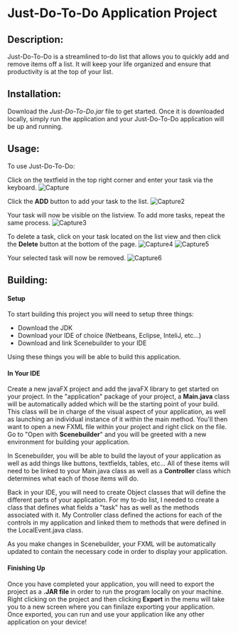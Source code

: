 # Just-Do-To-Do Application Project

## Description:

Just-Do-To-Do is a streamlined to-do list that allows you to quickly add and remove items off a list. It will keep your life organized and ensure that productivity is at the top of your list.

## Installation:

Download the *Just-Do-To-Do.jar* file to get started. Once it is downloaded locally, simply run the application and your Just-Do-To-Do application will be up and running.

## Usage:

To use Just-Do-To-Do:

Click on the textfield in the top right corner and enter your task via the keyboard. 
![Capture](https://user-images.githubusercontent.com/71899121/99915426-d1cabd80-2cc0-11eb-964d-c1d6fbf9415e.PNG)



Click the **ADD** button to add your task to the list.
![Capture2](https://user-images.githubusercontent.com/71899121/99915462-076fa680-2cc1-11eb-997a-6a8f2ba99aba.PNG)



Your task will now be visible on the listview. To add more tasks, repeat the same process.
![Capture3](https://user-images.githubusercontent.com/71899121/99915489-3dad2600-2cc1-11eb-88e8-18a153dae4c6.PNG)




To delete a task, click on your task located on the list view and then click the **Delete** button at the bottom of the page.
![Capture4](https://user-images.githubusercontent.com/71899121/99915514-60d7d580-2cc1-11eb-9781-f0def33ed2b8.PNG)
![Capture5](https://user-images.githubusercontent.com/71899121/99915515-63d2c600-2cc1-11eb-800d-30372ffd5417.PNG)



Your selected task will now be removed.
![Capture6](https://user-images.githubusercontent.com/71899121/99915539-89f86600-2cc1-11eb-8711-9cb9f7d381b8.PNG)



## Building:

#### Setup
To start building this project you will need to setup three things:
- Download the JDK
- Download your IDE of choice (Netbeans, Eclipse, InteliJ, etc...)
- Download and link Scenebuilder to your IDE

Using these things you will be able to build this application.

#### In Your IDE

Create a new javaFX project and add the javaFX library to get started on your project. In the "application" package of your project, a **Main.java** class will be automatically added which will be the starting point of your build. This class will be in charge of the visual aspect of your application, as well as launching an individual instance of it within the main method. You'll then want to open a new FXML file within your project and right click on the file. Go to "Open with **Scenebuilder**" and you will be greeted with a new environment for building your application. 

In Scenebuilder, you will be able to build the layout of your application as well as add things like buttons, textfields, tables, etc... All of these items will need to be linked to your Main.java class as well as a **Controller** class which determines what each of those items will do.

Back in your IDE, you will need to create Object classes that will define the different parts of your application. For my to-do list, I needed to create a class that defines what fields a "task" has as well as the methods associated with it. My Controller class defined the actions for each of the controls in my application and linked them to methods that were defined in the LocalEvent.java class. 

As you make changes in Scenebuilder, your FXML will be automatically updated to contain the necessary code in order to display your application. 

#### Finishing Up

Once you have completed your application, you will need to export the project as a **.JAR file** in order to run the program locally on your machine. Right clicking on the project and then clicking **Export** in the menu will take you to a new screen where you can finilaze exporting your application. Once exported, you can run and use your application like any other application on your device!



